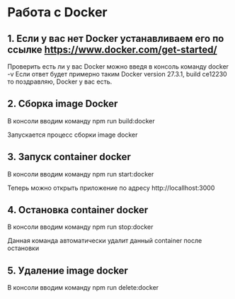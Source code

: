 # Работа с Docker

## 1. Если у вас нет Docker устанавливаем его по ссылке https://www.docker.com/get-started/

Проверить есть ли у вас Docker можно введя в консоль команду docker -v
Если ответ будет примерно таким Docker version 27.3.1, build ce12230 то поздравляю, Docker у вас есть.

## 2. Сборка image Docker

В консоли вводим команду npm run build:docker

Запускается процесс сборки image docker

## 3. Запуск container docker

В консоли вводим команду npm run start:docker

Теперь можно открыть приложение по адресу http://locallhost:3000

## 4. Остановка container docker

В консоли вводим команду npm run stop:docker

Данная команда автоматически удалит данный container после остановки

## 5. Удаление image docker

В консоли вводим команду npm run delete:docker
